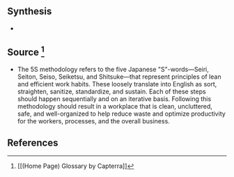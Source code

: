 ## Synthesis
- 
## Source [^1]
- The 5S methodology refers to the five Japanese "S"-words—Seiri, Seiton, Seiso, Seiketsu, and Shitsuke—that represent principles of lean and efficient work habits. These loosely translate into English as sort, straighten, sanitize, standardize, and sustain. Each of these steps should happen sequentially and on an iterative basis. Following this methodology should result in a workplace that is clean, uncluttered, safe, and well-organized to help reduce waste and optimize productivity for the workers, processes, and the overall business.
## References

[^1]: [[(Home Page) Glossary by Capterra]]